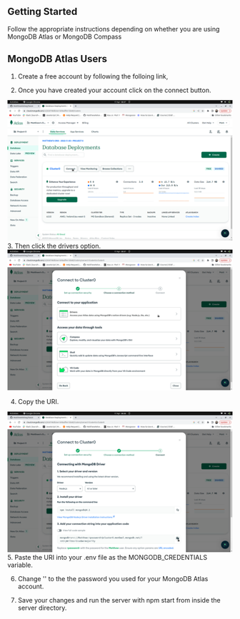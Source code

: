 ## Getting Started

Follow the appropriate instructions depending on whether you are using MongoDB Atlas or MongoDB Compass



## MongoDB Atlas Users

1. Create a free account by following the folloing link,


2. Once you have created your account click on the connect button.

<img src=".././images/image6.png" alt="Screenshot 6">
3. Then click the drivers option. 
<img src=".././images/image7.png" alt="Screenshot 7">

4. Copy the URI. 

<img src=".././images/image8.png" alt="Screenshot 8">
5. Paste the URI into your .env file as the MONGODB_CREDENTIALS variable. 

6. Change '<password>' to the the password you used for your MongoDB Atlas account. 
  
7. Save your changes and run the server with npm start from inside the server directory. 
